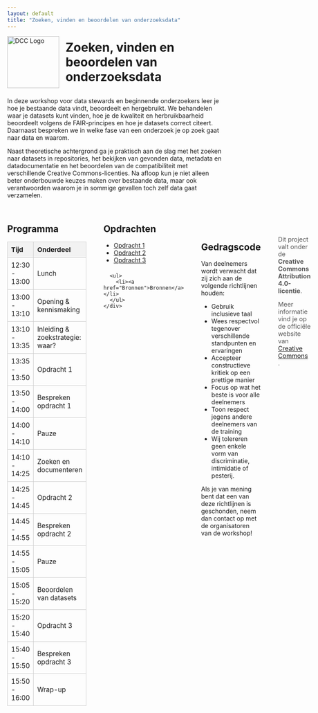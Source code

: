 ```yaml
---
layout: default
title: "Zoeken, vinden en beoordelen van onderzoeksdata"
---
```


<!-- Page Title with Larger Logo -->
<div style="display: flex; align-items: center; gap: 15px; margin-bottom: 1.5em;">
  <img src="/Onderzoeksdata-zoeken-vinden/assets/DCC_SPRING_logo_2025.jpg" alt="DCC Logo" style="height: 120px;">
  <h1 style="margin: 0;">Zoeken, vinden en beoordelen van onderzoeksdata</h1>
</div>

<!-- Intro Text -->
<p>
In deze workshop voor data stewards en beginnende onderzoekers leer je hoe je bestaande data vindt, beoordeelt en hergebruikt.
We behandelen waar je datasets kunt vinden, hoe je de kwaliteit en herbruikbaarheid beoordeelt volgens de FAIR-principes en hoe je datasets correct citeert.
Daarnaast bespreken we in welke fase van een onderzoek je op zoek gaat naar data en waarom.
</p>

<p>
Naast theoretische achtergrond ga je praktisch aan de slag met het zoeken naar datasets in repositories, het bekijken van gevonden data, metadata en datadocumentatie
en het beoordelen van de compatibiliteit met verschillende Creative Commons-licenties.
Na afloop kun je niet alleen beter onderbouwde keuzes maken over bestaande data, maar ook verantwoorden waarom je in sommige gevallen toch zelf data gaat verzamelen.
</p>

<!-- Programma Table and Opdrachten Links Side by Side -->
<div style="display: flex; gap: 40px; margin-top: 2em;">

  <!-- Programma Table -->
  <div style="max-width: 600px; flex: 1;">
    <h2>Programma</h2>
    <table style="width: 100%; border-collapse: collapse; font-size: 0.95rem;">
      <thead>
        <tr style="background-color: #f2f2f2;">
          <th style="border: 1px solid #ccc; padding: 8px; text-align: left;">Tijd</th>
          <th style="border: 1px solid #ccc; padding: 8px; text-align: left;">Onderdeel</th>
        </tr>
      </thead>
      <tbody>
        <tr><td style="border: 1px solid #ccc; padding: 8px;">12:30 - 13:00</td><td style="border: 1px solid #ccc; padding: 8px;">Lunch</td></tr>
        <tr><td style="border: 1px solid #ccc; padding: 8px;">13:00 - 13:10</td><td style="border: 1px solid #ccc; padding: 8px;">Opening & kennismaking</td></tr>
        <tr><td style="border: 1px solid #ccc; padding: 8px;">13:10 - 13:35</td><td style="border: 1px solid #ccc; padding: 8px;">Inleiding & zoekstrategie: waar?</td></tr>
        <tr><td style="border: 1px solid #ccc; padding: 8px;">13:35 - 13:50</td><td style="border: 1px solid #ccc; padding: 8px;">Opdracht 1</td></tr>
        <tr><td style="border: 1px solid #ccc; padding: 8px;">13:50 - 14:00</td><td style="border: 1px solid #ccc; padding: 8px;">Bespreken opdracht 1</td></tr>
        <tr><td style="border: 1px solid #ccc; padding: 8px;">14:00 - 14:10</td><td style="border: 1px solid #ccc; padding: 8px;">Pauze</td></tr>
        <tr><td style="border: 1px solid #ccc; padding: 8px;">14:10 - 14:25</td><td style="border: 1px solid #ccc; padding: 8px;">Zoeken en documenteren</td></tr>
        <tr><td style="border: 1px solid #ccc; padding: 8px;">14:25 - 14:45</td><td style="border: 1px solid #ccc; padding: 8px;">Opdracht 2</td></tr>
        <tr><td style="border: 1px solid #ccc; padding: 8px;">14:45 - 14:55</td><td style="border: 1px solid #ccc; padding: 8px;">Bespreken opdracht 2</td></tr>
        <tr><td style="border: 1px solid #ccc; padding: 8px;">14:55 - 15:05</td><td style="border: 1px solid #ccc; padding: 8px;">Pauze</td></tr>
        <tr><td style="border: 1px solid #ccc; padding: 8px;">15:05 - 15:20</td><td style="border: 1px solid #ccc; padding: 8px;">Beoordelen van datasets</td></tr>
        <tr><td style="border: 1px solid #ccc; padding: 8px;">15:20 - 15:40</td><td style="border: 1px solid #ccc; padding: 8px;">Opdracht 3</td></tr>
        <tr><td style="border: 1px solid #ccc; padding: 8px;">15:40 - 15:50</td><td style="border: 1px solid #ccc; padding: 8px;">Bespreken opdracht 3</td></tr>
        <tr><td style="border: 1px solid #ccc; padding: 8px;">15:50 - 16:00</td><td style="border: 1px solid #ccc; padding: 8px;">Wrap-up</td></tr>
      </tbody>
    </table>
  </div>

  <!-- Opdrachten Links -->
  <div style="flex: 1;">
    <h2>Opdrachten</h2>
    <ul>
      <li><a href="Opdracht1">Opdracht 1</a></li>
      <li><a href="Opdracht2">Opdracht 2</a></li>
      <li><a href="Opdracht3">Opdracht 3</a></li>
    </ul>
    <div style="margin-top: 1.5em;">
    
      <ul>
        <li><a href="Bronnen">Bronnen</a></li>
      </ul>
    </div>
  </div>
</div>

<!-- Gedragscode -->
<div style="margin-top: 3em;">
  <h2>Gedragscode</h2>
  <p>Van deelnemers wordt verwacht dat zij zich aan de volgende richtlijnen houden:</p>
  <ul>
    <li>Gebruik inclusieve taal</li>
    <li>Wees respectvol tegenover verschillende standpunten en ervaringen</li>
    <li>Accepteer constructieve kritiek op een prettige manier</li>
    <li>Focus op wat het beste is voor alle deelnemers</li>
    <li>Toon respect jegens andere deelnemers van de training</li>
    <li>Wij tolereren geen enkele vorm van discriminatie, intimidatie of pesterij.</li>
  </ul>
  <p>
    Als je van mening bent dat een van deze richtlijnen is geschonden,
    neem dan contact op met de organisatoren van de workshop!
  </p>
</div>

<!-- Licentie -->
<div style="margin-top: 3em; font-size: 0.9rem; color: #555;">
  <p>
    Dit project valt onder de <strong>Creative Commons Attribution 4.0-licentie</strong>.
  </p>
  <p>
    Meer informatie vind je op de officiële website van
    <a href="https://creativecommons.org/licenses/by/4.0/" target="_blank" rel="noopener">
      Creative Commons
    </a>.
  </p>
</div>

